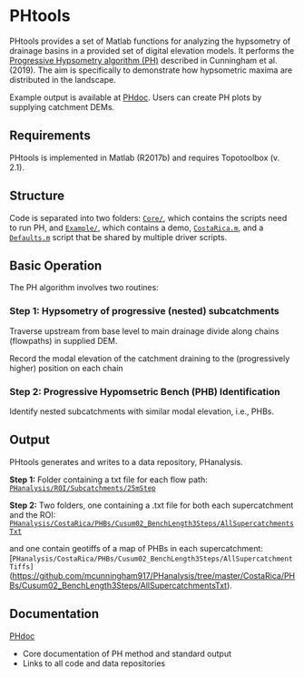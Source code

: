 # PHtools

PHtools provides a set of Matlab functions for analyzing the hypsometry of drainage basins in a provided set of digital elevation models. It performs the [Progressive Hypsometry algorithm (PH)](https://mcunningham917.github.io/PHdoc/Method/) described in Cunningham et al. (2019). The aim is specifically to demonstrate how hypsometric maxima are distributed in the landscape. 

Example output is available at [PHdoc](https://mcunningham917.github.io/PHdoc/). Users can create PH plots by supplying catchment DEMs.

## Requirements

PHtools is implemented in Matlab (R2017b) and requires Topotoolbox (v. 2.1).

## Structure

Code is separated into two folders: [`Core/`](https://github.com/mcunningham917/PHtools/tree/master/Core), which contains the scripts need to run PH, and [`Example/`](https://github.com/mcunningham917/PHtools/tree/master/Example), which contains a demo, [`CostaRica.m`](https://github.com/mcunningham917/PHtools/blob/master/Example/CostaRica.m), and a [`Defaults.m`](https://github.com/mcunningham917/PHtools/blob/master/Example/Defaults.m) script that be shared by multiple driver scripts.

## Basic Operation

The PH algorithm involves two routines: 

### Step 1: Hypsometry of progressive (nested) subcatchments 

Traverse upstream from base level to main drainage divide along chains (flowpaths) in supplied DEM.

Record the modal elevation of the catchment draining to the (progressively higher) position on each chain

### Step 2: Progressive Hypomsetric Bench (PHB) Identification

Identify nested subcatchments with similar modal elevation, i.e., PHBs.

## Output

PHtools generates and writes to a data repository, PHanalysis. 

**Step 1:** Folder containing a txt file for each flow path: [`PHanalysis/ROI/Subcatchments/25mStep`](https://github.com/mcunningham917/PHanalysis/tree/master/CostaRica/Subcatchments/25mStep)

**Step 2:** Two folders, one containing a .txt file for both each supercatchment and the ROI: [`PHanalysis/CostaRica/PHBs/Cusum02_BenchLength3Steps/AllSupercatchmentsTxt`](https://github.com/mcunningham917/PHanalysis/tree/master/CostaRica/PHBs/Cusum02_BenchLength3Steps/AllSupercatchmentsTxt) 

and one contain geotiffs of a map of PHBs  in each supercatchment:[`PHanalysis/CostaRica/PHBs/Cusum02_BenchLength3Steps/AllSupercatchmentTiffs]`(https://github.com/mcunningham917/PHanalysis/tree/master/CostaRica/PHBs/Cusum02_BenchLength3Steps/AllSupercatchmentsTxt).

## Documentation

[PHdoc](https://mcunningham917.github.io/PHdoc/)

   - Core documentation of PH method and standard output
   - Links to all code and data repositories
